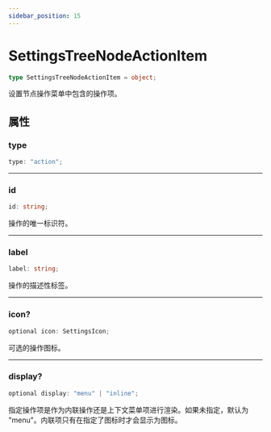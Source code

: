 ```yaml
---
sidebar_position: 15
---
```


# SettingsTreeNodeActionItem

```typescript
type SettingsTreeNodeActionItem = object;
```

设置节点操作菜单中包含的操作项。

## 属性

### type

```typescript
type: "action";
```

---

### id

```typescript
id: string;
```

操作的唯一标识符。

---

### label

```typescript
label: string;
```

操作的描述性标签。

---

### icon?

```typescript
optional icon: SettingsIcon;
```

可选的操作图标。

---

### display?

```typescript
optional display: "menu" | "inline";
```

指定操作项是作为内联操作还是上下文菜单项进行渲染。如果未指定，默认为 "menu"。内联项只有在指定了图标时才会显示为图标。 